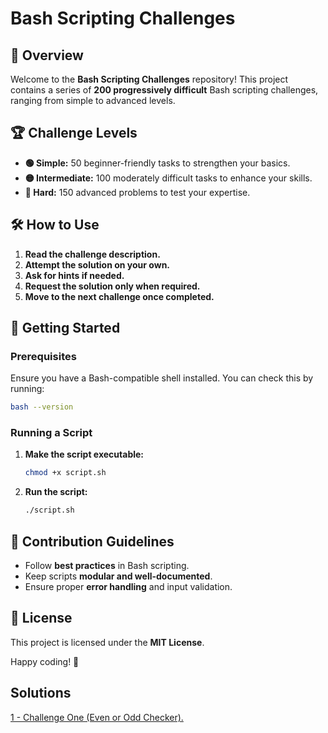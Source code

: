 # Bash Scripting Challenges

## 📌 Overview

Welcome to the **Bash Scripting Challenges** repository! This project contains a series of **200 progressively difficult** Bash scripting challenges, ranging from simple to advanced levels.

## 🏆 Challenge Levels

- **🟢 Simple:** 50 beginner-friendly tasks to strengthen your basics.
- **🟡 Intermediate:** 100 moderately difficult tasks to enhance your skills.
- **🔴 Hard:** 150 advanced problems to test your expertise.

## 🛠 How to Use

1. **Read the challenge description.**
2. **Attempt the solution on your own.**
3. **Ask for hints if needed.**
4. **Request the solution only when required.**
5. **Move to the next challenge once completed.**

## 🚀 Getting Started

### Prerequisites

Ensure you have a Bash-compatible shell installed. You can check this by running:

```bash
bash --version
```

### Running a Script

1. **Make the script executable:**

   ```bash
   chmod +x script.sh
   ```

2. **Run the script:**

   ```bash
   ./script.sh
   ```

## 📝 Contribution Guidelines

- Follow **best practices** in Bash scripting.
- Keep scripts **modular and well-documented**.
- Ensure proper **error handling** and input validation.

## 📄 License

This project is licensed under the **MIT License**.

Happy coding! 🚀

## Solutions

[1 - Challenge One (Even or Odd Checker).](./ch_01_simple)
